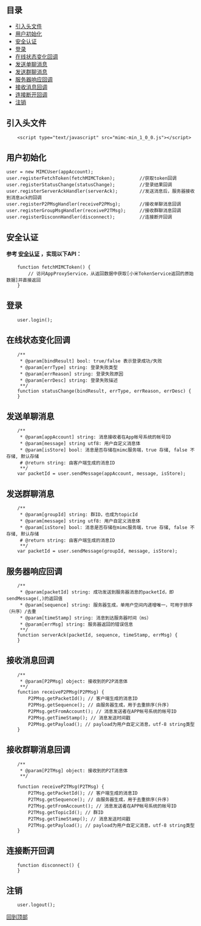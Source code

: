 ## 目录
* [引入头文件](#引入头文件)
* [用户初始化](#用户初始化)
* [安全认证](#安全认证)
* [登录](#登录)
* [在线状态变化回调](#在线状态变化回调)
* [发送单聊消息](#发送单聊消息)
* [发送群聊消息](#发送群聊消息)
* [服务器响应回调](#服务器响应回调)
* [接收消息回调](#接收消息回调)
* [连接断开回调](#连接断开回调)
* [注销](#注销)

## 引入头文件

```
    <script type="text/javascript" src="mimc-min_1_0_0.js"></script>
```

## 用户初始化
    user = new MIMCUser(appAccount);
    user.registerFetchToken(fetchMIMCToken);         //获取token回调
    user.registerStatusChange(statusChange);         //登录结果回调
    user.registerServerAckHandler(serverAck);        //发送消息后，服务器接收到消息ack的回调
    user.registerP2PMsgHandler(receiveP2PMsg);       //接收单聊消息回调
    user.registerGroupMsgHandler(receiveP2TMsg);     //接收群聊消息回调
    user.registerDisconnHandler(disconnect);         //连接断开回调

## 安全认证
#### 参考 [安全认证](03-auth.html) ，实现以下API：
```
    function fetchMIMCToken() {
        // 访问AppProxyService，从返回数据中获取[小米TokenService返回的原始数据]并直接返回
    }
```

## 登录
```
    user.login();
```

## 在线状态变化回调
```
    /**
     * @param[bindResult] bool: true/false 表示登录成功/失败
     * @param[errType] string: 登录失败类型
     * @param[errReason] string: 登录失败原因
     * @param[errDesc] string: 登录失败描述
     **/
    function statusChange(bindResult, errType, errReason, errDesc) {
    }
```

## 发送单聊消息
```
    /**
     * @param[appAccount] string: 消息接收者在App帐号系统的帐号ID
     * @param[message] string utf8: 用户自定义消息体
     * @param[isStore] bool: 消息是否存储在mimc服务端，true 存储, false 不存储, 默认存储
     # @return string: 由客户端生成的消息ID
     **/
    var packetId = user.sendMessage(appAccount, message, isStore);
```
## 发送群聊消息
```
    /**
     * @param[groupId] string: 群ID，也成为topicId
     * @param[message] string utf8: 用户自定义消息体
     * @param[isStore] bool: 消息是否存储在mimc服务端，true 存储, false 不存储, 默认存储
     # @return string: 由客户端生成的消息ID
     **/
    var packetId = user.sendMessage(groupId, message, isStore);
```

## 服务器响应回调
```
    /**
     * @param[packetId] string: 成功发送到服务器消息的packetId，即sendMessage(,)的返回值
     * @param[sequence] string: 服务器生成，单用户空间内递增唯一，可用于排序（升序）/去重
     * @param[timeStamp] string: 消息到达服务器时间（ms）
     * @param[errMsg] string: 服务器返回的错误信息
     **/
    function serverAck(packetId, sequence, timeStamp, errMsg) {
    }
```
## 接收消息回调
```
    /**
     * @param[P2PMsg] object: 接收到的P2P消息体
     **/
    function receiveP2PMsg(P2PMsg) {
        P2PMsg.getPacketId(); // 客户端生成的消息ID
        P2PMsg.getSequence(); // 由服务器生成，用于去重排序(升序)
        P2PMsg.getFromAccount(); // 消息发送者在APP帐号系统的帐号ID
        P2PMsg.getTimeStamp(); // 消息发送时间戳
        P2PMsg.getPayload(); // payload为用户自定义消息，utf-8 string类型
    }
```
## 接收群聊消息回调
```
    /**
     * @param[P2TMsg] object: 接收到的P2T消息体
     **/

    function receiveP2TMsg(P2TMsg) {
        P2TMsg.getPacketId(); // 客户端生成的消息ID
        P2TMsg.getSequence(); // 由服务器生成，用于去重排序(升序)
        P2TMsg.getFromAccount(); // 消息发送者在APP帐号系统的帐号ID
        P2TMsg.getTopicId(); // 群ID
        P2TMsg.getTimeStamp(); // 消息发送时间戳
        P2TMsg.getPayload(); // payload为用户自定义消息，utf-8 string类型
    }
```
## 连接断开回调
```
    function disconnect() {
    }
```



## 注销
```
    user.logout();
```

[回到顶部](#readme)
